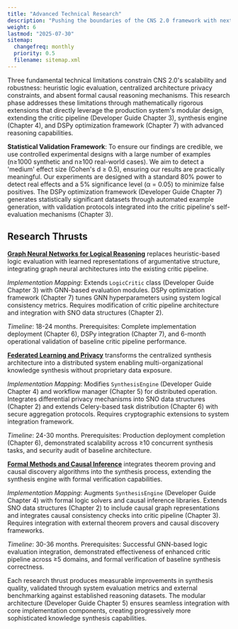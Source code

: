 ```yaml
---
title: "Advanced Technical Research"
description: "Pushing the boundaries of the CNS 2.0 framework with next-generation models for reasoning, privacy, and inference."
weight: 6
lastmod: "2025-07-30"
sitemap:
  changefreq: monthly
  priority: 0.5
  filename: sitemap.xml
---
```


Three fundamental technical limitations constrain CNS 2.0's scalability and robustness: heuristic logic evaluation, centralized architecture privacy constraints, and absent formal causal reasoning mechanisms. This research phase addresses these limitations through mathematically rigorous extensions that directly leverage the production system's modular design, extending the critic pipeline (Developer Guide Chapter 3), synthesis engine (Chapter 4), and DSPy optimization framework (Chapter 7) with advanced reasoning capabilities.

**Statistical Validation Framework**: To ensure our findings are credible, we use controlled experimental designs with a large number of examples (n≥1000 synthetic and n≥100 real-world cases). We aim to detect a 'medium' effect size (Cohen's d ≥ 0.5), ensuring our results are practically meaningful. Our experiments are designed with a standard 80% power to detect real effects and a 5% significance level (α = 0.05) to minimize false positives. The DSPy optimization framework (Developer Guide Chapter 7) generates statistically significant datasets through automated example generation, with validation protocols integrated into the critic pipeline's self-evaluation mechanisms (Chapter 3).

## Research Thrusts

**[Graph Neural Networks for Logical Reasoning](./1-gnn-for-logical-reasoning/)** replaces heuristic-based logic evaluation with learned representations of argumentative structure, integrating graph neural architectures into the existing critic pipeline.

*Implementation Mapping*: Extends `LogicCritic` class (Developer Guide Chapter 3) with GNN-based evaluation modules. DSPy optimization framework (Chapter 7) tunes GNN hyperparameters using system logical consistency metrics. Requires modification of critic pipeline architecture and integration with SNO data structures (Chapter 2).

*Timeline*: 18-24 months. Prerequisites: Complete implementation deployment (Chapter 6), DSPy integration (Chapter 7), and 6-month operational validation of baseline critic pipeline performance.

**[Federated Learning and Privacy](./2-federated-learning-and-privacy/)** transforms the centralized synthesis architecture into a distributed system enabling multi-organizational knowledge synthesis without proprietary data exposure.

*Implementation Mapping*: Modifies `SynthesisEngine` (Developer Guide Chapter 4) and workflow manager (Chapter 5) for distributed operation. Integrates differential privacy mechanisms into SNO data structures (Chapter 2) and extends Celery-based task distribution (Chapter 6) with secure aggregation protocols. Requires cryptographic extensions to system integration framework.

*Timeline*: 24-30 months. Prerequisites: Production deployment completion (Chapter 6), demonstrated scalability across ≥10 concurrent synthesis tasks, and security audit of baseline architecture.

**[Formal Methods and Causal Inference](./3-formal-methods-and-causal-inference/)** integrates theorem proving and causal discovery algorithms into the synthesis process, extending the synthesis engine with formal verification capabilities.

*Implementation Mapping*: Augments `SynthesisEngine` (Developer Guide Chapter 4) with formal logic solvers and causal inference libraries. Extends SNO data structures (Chapter 2) to include causal graph representations and integrates causal consistency checks into critic pipeline (Chapter 3). Requires integration with external theorem provers and causal discovery frameworks.

*Timeline*: 30-36 months. Prerequisites: Successful GNN-based logic evaluation integration, demonstrated effectiveness of enhanced critic pipeline across ≥5 domains, and formal verification of baseline synthesis correctness.

Each research thrust produces measurable improvements in synthesis quality, validated through system evaluation metrics and external benchmarking against established reasoning datasets. The modular architecture (Developer Guide Chapter 5) ensures seamless integration with core implementation components, creating progressively more sophisticated knowledge synthesis capabilities.
